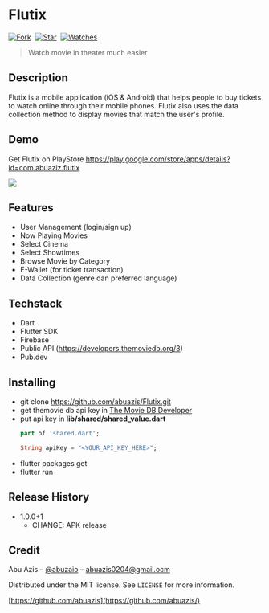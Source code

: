 # Flutix

[![Fork](https://img.shields.io/github/forks/abuazis/Flutix?style=social)](https://github.com/abuazis/Flutix/fork)&nbsp; [![Star](https://img.shields.io/github/stars/abuazis/Flutix?style=social)](https://github.com/abuazis/Flutix/star)&nbsp; [![Watches](https://img.shields.io/github/watchers/abuazis/Flutix?style=social)](https://github.com/abuazis/Flutix/)&nbsp;

> Watch movie in theater much easier

## Description
Flutix is ​​a mobile application (iOS & Android) that helps people to buy tickets to watch online through their mobile phones. Flutix also uses the data collection method to display movies that match the user's profile.

## Demo
Get Flutix on PlayStore <a href="https://play.google.com/store/apps/details?id=com.abuaziz.flutix">https://play.google.com/store/apps/details?id=com.abuaziz.flutix</a>

<p><img  src="https://i.ibb.co/93JLD0X/poster-app.png"/></p>

## Features

- User Management (login/sign up)
- Now Playing Movies
- Select Cinema
- Select Showtimes
- Browse Movie by Category
- E-Wallet (for ticket transaction)
- Data Collection (genre dan preferred language)

## Techstack

- Dart
- Flutter SDK
- Firebase
- Public API (https://developers.themoviedb.org/3)
- Pub.dev

## Installing

- git clone https://github.com/abuazis/Flutix.git
- get themovie db api key in <a href="https://developers.themoviedb.org/3">The Movie DB Developer</a>
- put api key in  **lib/shared/shared_value.dart**
  ```dart
  part of 'shared.dart';
  
  String apiKey = "<YOUR_API_KEY_HERE>";
  ```
- flutter packages get
- flutter run

## Release History

- 1.0.0+1
  - CHANGE: APK release

## Credit

Abu Azis – [@abuzaio](https://instagram.com/abuzaio) – abuazis0204@gmail.ocm

Distributed under the MIT license. See `LICENSE` for more information.

[https://github.com/abuazis](https://github.com/abuazis/)
